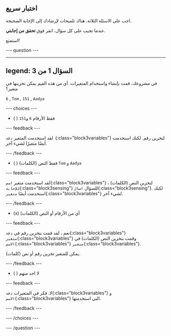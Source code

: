 ## اختبار سريع

اجب على الاسئلة الثلاثة. هناك تلميحات لإرشادك إلى الإجابة الصحيحة.

عندما تجيب على كل سؤال، انقر فوق **تحقق من إجابتي**.

استمتع!

--- question ---

---
legend: السؤال 1 من 3
---

في مشروعك، قمت بإنشاء واستخدام المتغيرات. أي من هذه القيم يمكن تخزينها في متغير؟

`6` , `Tom` , `151` , `Aadya`

--- choices ---

- ( ) فقط الأرقام `6` و`151`

--- feedback ---

لقد استخدمت المتغير `دقة `{:class="block3variables"} لتخزين رقم. لكنك استخدمت أيضًا متغيرًا لشيء آخر.

 --- /feedback ---

- ( ) فقط النص (الكلمات) `Tom` و `Aadya`

 --- feedback ---

 لقد استخدمت متغير `اسم`{:class="block3variables"} لتخزين النص (الكلمات) ، `للإجابة`{:class="block3sensing"} للسؤال `اسال`{:class="block3sensing"}. لكنك استخدمت أيضًا `متغير`{:class="block3variables"} لشيء آخر.

 --- /feedback ---

- (x) أي من الأرقام أو النص (الكلمات)

 --- feedback ---

 نعم ، لقد قمت بتخزين رقم في `دقة`{:class="block3variables"} `متغير`{:class="block3variables"} وقمت بتخزين النص (الكلمات) في `الاسم`{:class="block3variables"} `متغير`{:class="block3variables"}.

 يمكن للمتغير تخزين رقم أو نص (كلمات).

 --- /feedback ---

- ( ) لا احد منهم

 --- feedback ---

لا. فكر في المتغيرات `دقة`{:class="block3variables"} و `الاسم`{:class="block3variables"} التي استخدمتها.

 --- /feedback ---

--- /choices ---

--- /question ---
